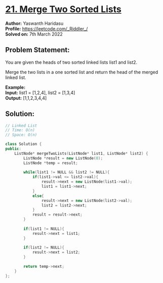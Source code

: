 # [21. Merge Two Sorted Lists](https://leetcode.com/problems/merge-two-sorted-lists/)

**Author:** Yaswanth Haridasu <br> 
**Profile:** https://leetcode.com/_Riddler_/ <br>
**Solved on:** 7th March 2022

## Problem Statement:
You are given the heads of two sorted linked lists list1 and list2.

Merge the two lists in a one sorted list and return the head of the merged linked list.


**Example:** <br>
**Input:** list1 = [1,2,4], list2 = [1,3,4]<br>
**Output:** [1,1,2,3,4,4]

## Solution: 
```cpp
// Linked List
// Time: O(n)
// Space: O(n)

class Solution {
public:
    ListNode* mergeTwoLists(ListNode* list1, ListNode* list2) {
        ListNode *result = new ListNode(0);
        ListNode *temp = result;
        
        while(list1 != NULL && list2 != NULL){
            if(list1->val <= list2->val){
                result->next = new ListNode(list1->val);
                list1 = list1->next;
            }
            else{
                result->next = new ListNode(list2->val);
                list2 = list2->next;
            }
            result = result->next;
        }
        
        if(list1 != NULL){
            result->next = list1;
        }
        
        if(list2 != NULL){
            result->next = list2;
        }
        
        return temp->next;
    }
};

```
